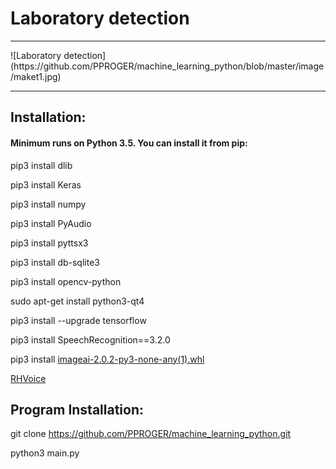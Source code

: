 <h1> Laboratory detection</h1>
<hr>
![Laboratory detection](https://github.com/PPROGER/machine_learning_python/blob/master/image/maket1.jpg)
<hr>
<h2> Installation:</h2>
<h4> Minimum runs on Python 3.5. You can install it from  pip:</h4>

pip3 install dlib

pip3 install Keras

pip3 install numpy

pip3 install PyAudio

pip3 install pyttsx3

pip3 install db-sqlite3

pip3 install opencv-python

sudo apt-get install python3-qt4

pip3 install --upgrade tensorflow

pip3 install SpeechRecognition==3.2.0

pip3 install [imageai-2.0.2-py3-none-any(1).whl](https://www.youtube.com/redirect?redir_token=Ea9PQiY0E9VlQ7waT_b0c_BdOod8MTU5MDEzNDI3MkAxNTkwMDQ3ODcy&event=video_description&v=SazWuIIxwZc&q=https%3A%2F%2Fgithub.com%2FOlafenwaMoses%2FImageAI%2Freleases%2Fdownload%2F2.0.2%2Fimageai-2.0.2-py3-none-any.whl)

[RHVoice](https://tuxrider.ru/programmy/rhvoice-sintezator-rechi-dlja-linux/)

<h2> Program Installation:</h2/

git clone https://github.com/PPROGER/machine_learning_python.git

python3 main.py

